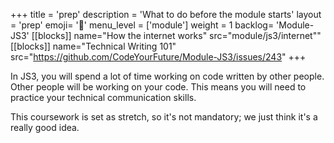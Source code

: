 +++
title = 'prep'
description = 'What to do before the module starts'
layout = 'prep'
emoji= '📝'
menu_level = ['module']
weight = 1
backlog= 'Module-JS3'
[[blocks]]
name="How the internet works"
src="module/js3/internet""
[[blocks]]
name="Technical Writing 101"
src="https://github.com/CodeYourFuture/Module-JS3/issues/243"
+++

In JS3, you will spend a lot of time working on code written by other people. Other people will be working on your code. This means you will need to practice your technical communication skills.

This coursework is set as stretch, so it's not mandatory; we just think it's a really good idea.
